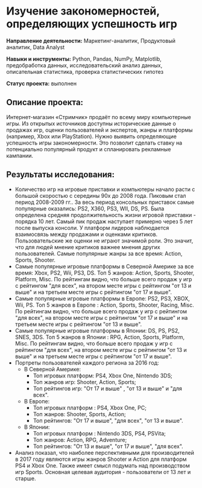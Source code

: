 # Изучение закономерностей, определяющих успешность игр

**Направление деятельности:** Маркетинг-аналитик, Продуктовый аналитик, Data Analyst

**Навыки и инструменты:** Python, Pandas, NumPy, Matplotlib, предобработка данных, исследовательский анализ данных, описательная статистика, проверка статистических гипотез

**Статус проекта:** выполнен

## Описание проекта:
Интернет-магазин «Стримчик» продаёт по всему миру компьютерные игры. Из открытых источников доступны исторические данные о продажах игр, оценки пользователей и экспертов, жанры и платформы (например, Xbox или PlayStation). Нужно выявить определяющие успешность игры закономерности. Это позволит сделать ставку на потенциально популярный продукт и спланировать рекламные кампании.

## Результаты исследования:

- Количество игр на игровые приставки и компьютеры начало расти с большой скоростью с середины 90х до 2008 года. Пиковым стал период 2008-2009 гг.. За весь период консольных приставок самые популярные оказались: PS2, X360, PS3, WII, DS, PS. Была определена средняя продолжительность жизни игровой приставки - порядка 10 лет. Самый пик продаж наступает примерно через 5 лет после выпуска консоли. У платформ лидеров наблюдается взаимосвязь между продажами и оценками критиков. Пользовательские же оценки не играют значимой роли. Это значит, что для людей мнение критиков важнее мнения других пользователей. Самые популярные жанры за все время: Action, Sports, Shooter.
- Самые популярные игровые платформы в Северной Америке за все время: Xbox, PS2, Wii, PS3, DS. Топ 5 жанров: Аction, Sports, Shooter, Platform, Misc. По рейтингам видно, что больше всего продаж у игр с рейтингом "для всех", на втором месте игры с рейтингом "от 13 и выше" и на третьем месте игры с рейтингом "от 17 и выше".
- Самые популярные игровые платформы в Европе: PS2, PS3, XBOX, Wii, PS. Топ 5 жанров в Европе : Action, Sports, Shooter, Racing, Misc. По рейтингам видно, что больше всего продаж у игр с рейтингом "для всех", на втором месте игры с рейтингом "от 17 и выше" и на третьем месте игры с рейтингом "от 13 и выше".
- Самые популярные игровые платформы в Японии: DS, PS, PS2, SNES, 3DS. Топ 5 жанров в Японии : RPG, Action, Sports, Platform, Misc. По рейтингам видно, что больше всего продаж у игр с рейтингом "для всех", на втором месте игры с рейтингом "от 13 и выше" и на третьем месте игры с рейтингом "от 17 и выше".
- Портреты пользователей каждого региона за 2016 год:
  - В Северной Америке:
    - Топ игровых платформ: PS4, Xbox One, Nintendo 3DS;
    - Топ жанров игр: Shooter, Action, Sports;
    - Топ рейтингов игр: "От 17 и выше" , "от 13 и выше" и "для всех".
  - В Европе:
    - Топ игровых платформ : PS4, Xbox One, PC;
    - Топ жанров: Shooter, Sports, Action;
    - Топ рейтингов: "От 17 и выше", "для всех", "от 13 и выше".
  - В Японии:
    - Топ игровых платформ : Nintendo 3DS, PS4, PSVita;
    - Топ жанров: Action, RPG, Adventure;
    - Топ рейтингов: "От 13 и выше", "от 17 и выше", "для всех".
- Анализ показал, что наиболее перспективными для производителей в 2017 году являются игры жанров Shooter и Action для платформ PS4 и Xbox One. Также имеет смысл подумать над производством игр Sports. Основная целевая аудитория - пользователи от 13 лет и старше.
